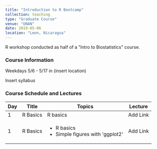 ```yaml
---
title: "Introduction to R Bootcamp"
collection: teaching
type: "Graduate Course"
venue: "UNAN"
date: 2019-05-06
location: "Leon, Nicaragua"
---
```


R workshop conducted as half of a "Intro to Biostatistics" course.

### Course Information

Weekdays 5/6 - 5/17 in (insert location)

Insert syllabus

### Course Schedule and Lectures

| Day | Title | Topics | Lecture |
|-----|-------|--------|---------|
| 1 | R Basics | R basics | Add Link |
| 1 | R Basics | <ul><li>R basics</li><li>Simple figures with 'ggplot2'</li></ul>| Add Link |
